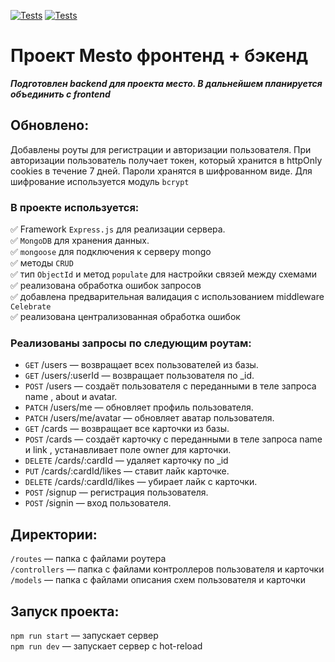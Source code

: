 [![Tests](https://github.com/Ilya-Bikmetov/express-mesto-gha/actions/workflows/tests-13-sprint.yml/badge.svg)](https://github.com/Ilya-Bikmetov/express-mesto-gha/actions/workflows/tests-13-sprint.yml) [![Tests](https://github.com/Ilya-Bikmetov/express-mesto-gha/actions/workflows/tests-14-sprint.yml/badge.svg)](https://github.com/Ilya-Bikmetov/express-mesto-gha/actions/workflows/tests-14-sprint.yml)
# Проект Mesto фронтенд + бэкенд

**_Подготовлен backend для проекта место. В дальнейшем планируется объединить с frontend_**

## Обновлено:
Добавлены роуты для регистрации и авторизации пользователя.
При авторизации пользователь получает токен, который хранится в httpOnly cookies в течение 7 дней. Пароли хранятся в шифрованном виде. Для шифрование используется модуль `bcrypt`


### В проекте используется:

:white_check_mark: Framework `Express.js` для реализации сервера.  
:white_check_mark: `MongoDB` для хранения данных.  
:white_check_mark: `mongoose` для подключения к серверу mongo  
:white_check_mark: методы `CRUD`  
:white_check_mark: тип `ObjectId` и метод `populate` для настройки связей между схемами  
:white_check_mark: реализована обработка ошибок запросов  
:white_check_mark: добавлена предварительная валидация с использованием middleware `Celebrate`  
:white_check_mark: реализована централизованная обработка ошибок  


### Реализованы запросы по следующим роутам:

* `GET` /users — возвращает всех пользователей из базы.  
* `GET` /users/:userId — возвращает пользователя по _id.  
* `POST` /users — создаёт пользователя с переданными в теле запроса name , about и avatar.  
* `PATCH` /users/me — обновляет профиль пользователя.  
* `PATCH` /users/me/avatar — обновляет аватар пользователя.  
* `GET` /cards — возвращает все карточки из базы.  
* `POST` /cards — создаёт карточку с переданными в теле запроса name и link , устанавливает поле owner для карточки.  
* `DELETE` /cards/:cardId — удаляет карточку по _id  
* `PUT` /cards/:cardId/likes — ставит лайк карточке.  
* `DELETE` /cards/:cardId/likes — убирает лайк с карточки.  
* `POST` /signup — регистрация пользователя.  
* `POST` /signin — вход пользователя.  

## Директории:

`/routes` — папка с файлами роутера  
`/controllers` — папка с файлами контроллеров пользователя и карточки   
`/models` — папка с файлами описания схем пользователя и карточки  
  
## Запуск проекта:

`npm run start` — запускает сервер   
`npm run dev` — запускает сервер с hot-reload
